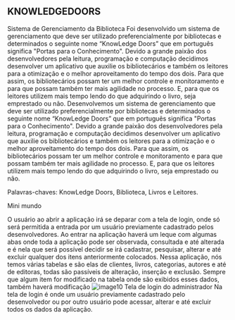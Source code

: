 ## KNOWLEDGEDOORS
Sistema de Gerenciamento da Biblioteca
Foi desenvolvido um sistema de gerenciamento que deve ser utilizado preferencialmente por bibliotecas e determinados o seguinte nome “KnowLedge Doors” que em português
significa "Portas para o Conhecimento". Devido a grande paixão dos desenvolvedores pela leitura, programação e computação decidimos desenvolver um aplicativo que auxilie os bibliotecários e também os leitores para a otimização e o melhor aproveitamento do tempo dos dois. Para que assim, os bibliotecários possam ter um melhor controle e monitoramento e para que possam também ter mais agilidade no processo. E, para que os leitores utilizem mais tempo lendo do que adquirindo o livro, seja emprestado ou não.
Desenvolvemos um sistema de gerenciamento que deve ser utilizado preferencialmente por bibliotecas e determinados o seguinte nome “KnowLedge Doors” que em português significa "Portas para o Conhecimento". Devido a grande paixão dos desenvolvedores pela leitura, programação e computação decidimos desenvolver um aplicativo que auxilie os bibliotecários e também os leitores para a otimização e o melhor aproveitamento do tempo dos dois. Para que assim, os bibliotecários possam ter um melhor controle e monitoramento e para que possam também ter mais agilidade no processo. E, para que os leitores utilizem mais tempo lendo do que adquirindo o livro, seja emprestado ou não. 

Palavras-chaves: KnowLedge Doors, Biblioteca, Livros e Leitores.

Mini mundo

   O usuário ao abrir a aplicação irá se deparar com a tela de login, onde só será permitida a entrada por um usuário previamente cadastrado pelos desenvolvedores. Ao entrar na aplicação haverá um leque com algumas abas onde toda a aplicação pode ser observada, consultada e até alterada e é nela que será possível decidir se irá cadastrar, pesquisar, alterar e até excluir qualquer dos itens anteriormente colocados. Nessa aplicação, nós temos várias tabelas e são elas de clientes, livros, categorias, autores e até de editoras, todas são passíveis de alteração, inserção e exclusão. Sempre que algum item for modificado na tabela onde são exibidos esses dados, também haverá modificação
![image10](https://user-images.githubusercontent.com/68935244/125812848-18cec9ea-8ab8-419f-b61e-e2b1810f1872.png)
Tela de login do administrador
Na tela de login é onde um usuário previamente cadastrado pelo desenvolvedor ou por outro usuário pode acessar, alterar e até excluir todos os dados da aplicação.


